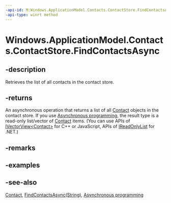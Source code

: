 ```yaml
---
-api-id: M:Windows.ApplicationModel.Contacts.ContactStore.FindContactsAsync
-api-type: winrt method
---
```


<!-- Method syntax
public Windows.Foundation.IAsyncOperation<Windows.Foundation.Collections.IVectorView<Windows.ApplicationModel.Contacts.Contact>> FindContactsAsync()
-->

# Windows.ApplicationModel.Contacts.ContactStore.FindContactsAsync

## -description
Retrieves the list of all contacts in the contact store.

## -returns
An asynchronous operation that returns a list of all [Contact](contact.md) objects in the contact store. If you use [Asynchronous programming](http://msdn.microsoft.com/library/23fe28f1-89c5-4a17-a732-a722648f9c5e), the result type is a read-only list/vector of [Contact](contact.md) items. (You can use APIs of [IVectorView&lt;Contact&gt;](../windows.foundation.collections/ivectorview_1.md) for C++ or JavaScript, APIs of [IReadOnlyList<Contact>](https://docs.microsoft.com/en-us/dotnet/api/system.collections.generic.ireadonlylist-1) for .NET.)

## -remarks

## -examples

## -see-also
[Contact](contact.md), [FindContactsAsync(String)](contactstore_findcontactsasync_1406591676.md), [Asynchronous programming](http://msdn.microsoft.com/library/23fe28f1-89c5-4a17-a732-a722648f9c5e)